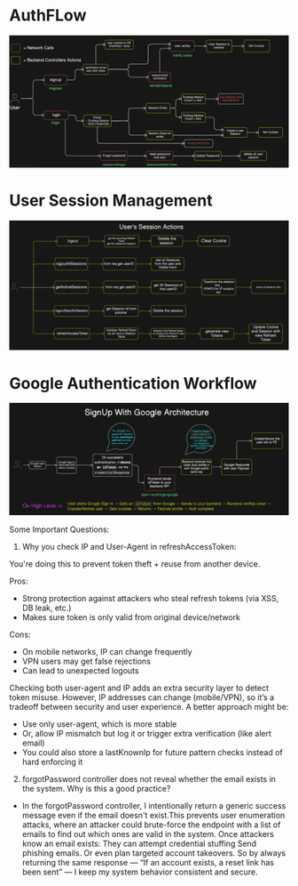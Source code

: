 # AuthFLow

![alt text](image.png)

# User Session Management

![alt text](image-1.png)

# Google Authentication Workflow

![alt text](image-2.png)

Some Important Questions: 

1. Why you check IP and User-Agent in refreshAccessToken:

You're doing this to prevent token theft + reuse from another device.

Pros:
- Strong protection against attackers who steal refresh tokens (via XSS, DB leak, etc.)
- Makes sure token is only valid from original device/network

Cons:
- On mobile networks, IP can change frequently
- VPN users may get false rejections
- Can lead to unexpected logouts

Checking both user-agent and IP adds an extra security layer to detect token misuse. However, IP addresses can change (mobile/VPN), so it’s a tradeoff between security and user experience. A better approach might be:
- Use only user-agent, which is more stable
- Or, allow IP mismatch but log it or trigger extra verification (like alert email)
- You could also store a lastKnownIp for future pattern checks instead of hard enforcing it


2. forgotPassword controller does not reveal whether the email exists in the system. Why is this a good practice?
- In the forgotPassword controller, I intentionally return a generic success message even if the email doesn't exist.This prevents user enumeration attacks, where an attacker could brute-force the endpoint with a list of emails to find out which ones are valid in the system.
Once attackers know an email exists:
They can attempt credential stuffing
Send phishing emails. Or even plan targeted account takeovers. So by always returning the same response — “If an account exists, a reset link has been sent” — I keep my system behavior consistent and secure.
